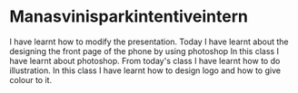 # Manasvinisparkintentiveintern
I have learnt how to modify the presentation.
Today I have learnt about the designing the front page of the phone by using photoshop
In this class I have learnt about photoshop.
From today's class I have learnt how to do illustration.
In this class I have learnt how to design logo and how to give colour to it.

